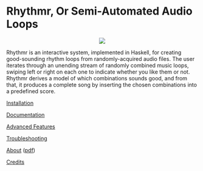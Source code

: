 Rhythmr, Or Semi-Automated Audio Loops
======

<p align="center">
  <img src="https://raw.githubusercontent.com/GregoryTravis/rhythmr/master/images/screencast.gif">
</p>

Rhythmr is an interactive system, implemented in Haskell, for creating good-sounding rhythm loops from randomly-acquired audio files. The user iterates through an unending stream of randomly combined music loops, swiping left or right on each one to indicate whether you like them or not. Rhythmr derives a model of which combinations sounds good, and from that, it produces a complete song by inserting the chosen combinations into a predefined score.

[Installation](doc/Installation.md)

[Documentation](doc/Documentation.md)

[Advanced Features](doc/AdvancedFeatures.md)

[Troubleshooting](doc/Troubleshooting.md)

[About](doc/About.md) ([pdf](doc/About.pdf))

[Credits](doc/Credits.md)

